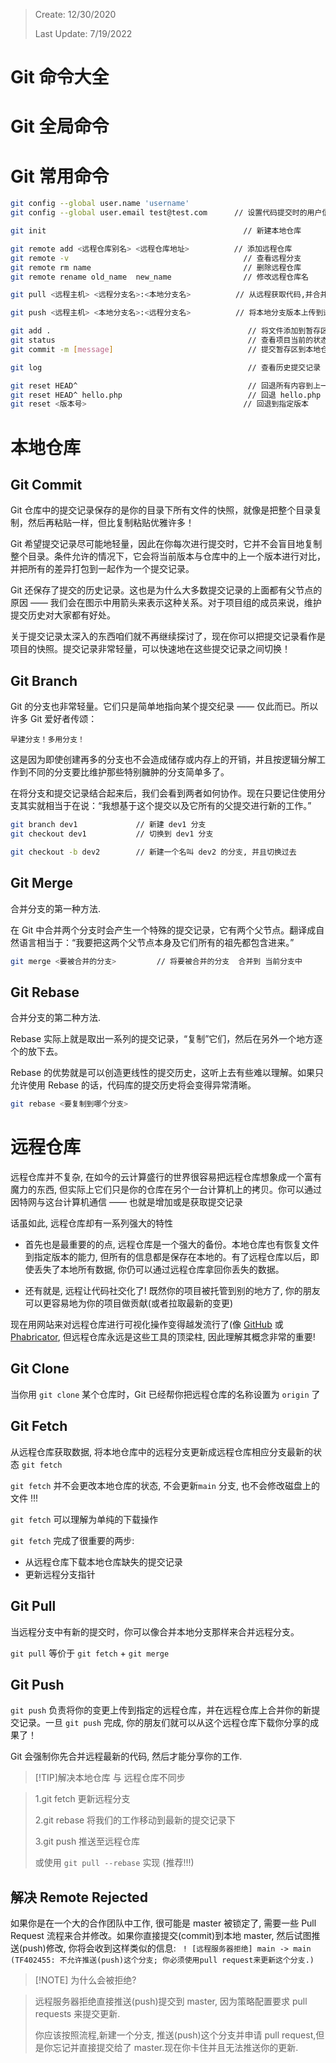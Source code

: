 > Create: 12/30/2020
>
> Last Update: 7/19/2022

# **Git 命令大全**

# Git 全局命令

# Git 常用命令

```bash
git config --global user.name 'username'
git config --global user.email test@test.com      // 设置代码提交时的用户信息; 如果去掉 --global 参数只对当前仓库有效。

git init                                            // 新建本地仓库

git remote add <远程仓库别名> <远程仓库地址>          // 添加远程仓库
git remote -v                                       // 查看远程分支
git remote rm name                                  // 删除远程仓库
git remote rename old_name  new_name                // 修改远程仓库名

git pull <远程主机> <远程分支名>:<本地分支名>          // 从远程获取代码,并合并本地版本

git push <远程主机> <本地分支名>:<远程分支名>          // 将本地分支版本上传到远程并合并

git add .                                            // 将文件添加到暂存区
git status                                           // 查看项目当前的状态
git commit -m [message]                              // 提交暂存区到本地仓库中

git log                                              // 查看历史提交记录

git reset HEAD^                                      // 回退所有内容到上一个版本
git reset HEAD^ hello.php                            // 回退 hello.php 文件的版本到上一个版本
git reset <版本号>                                   // 回退到指定版本
```

# 本地仓库

## Git Commit

Git 仓库中的提交记录保存的是你的目录下所有文件的快照，就像是把整个目录复制，然后再粘贴一样，但比复制粘贴优雅许多！

Git 希望提交记录尽可能地轻量，因此在你每次进行提交时，它并不会盲目地复制整个目录。条件允许的情况下，它会将当前版本与仓库中的上一个版本进行对比，并把所有的差异打包到一起作为一个提交记录。

Git 还保存了提交的历史记录。这也是为什么大多数提交记录的上面都有父节点的原因 —— 我们会在图示中用箭头来表示这种关系。对于项目组的成员来说，维护提交历史对大家都有好处。

关于提交记录太深入的东西咱们就不再继续探讨了，现在你可以把提交记录看作是项目的快照。提交记录非常轻量，可以快速地在这些提交记录之间切换！

## Git Branch

Git 的分支也非常轻量。它们只是简单地指向某个提交纪录 —— 仅此而已。所以许多 Git 爱好者传颂：

`早建分支！多用分支！`

这是因为即使创建再多的分支也不会造成储存或内存上的开销，并且按逻辑分解工作到不同的分支要比维护那些特别臃肿的分支简单多了。

在将分支和提交记录结合起来后，我们会看到两者如何协作。现在只要记住使用分支其实就相当于在说：“我想基于这个提交以及它所有的父提交进行新的工作。”

```bash
git branch dev1             // 新建 dev1 分支
git checkout dev1           // 切换到 dev1 分支

git checkout -b dev2        // 新建一个名叫 dev2 的分支, 并且切换过去
```

## Git Merge

合并分支的第一种方法.

在 Git 中合并两个分支时会产生一个特殊的提交记录，它有两个父节点。翻译成自然语言相当于：“我要把这两个父节点本身及它们所有的祖先都包含进来。”

```bash
git merge <要被合并的分支>         // 将要被合并的分支  合并到 当前分支中
```

## Git Rebase

合并分支的第二种方法.

Rebase 实际上就是取出一系列的提交记录，“复制”它们，然后在另外一个地方逐个的放下去。

Rebase 的优势就是可以创造更线性的提交历史，这听上去有些难以理解。如果只允许使用 Rebase 的话，代码库的提交历史将会变得异常清晰。

```bash
git rebase <要复制到哪个分支>
```

# 远程仓库

远程仓库并不复杂, 在如今的云计算盛行的世界很容易把远程仓库想象成一个富有魔力的东西, 但实际上它们只是你的仓库在另个一台计算机上的拷贝。你可以通过因特网与这台计算机通信 —— 也就是增加或是获取提交记录

话虽如此, 远程仓库却有一系列强大的特性

- 首先也是最重要的的点, 远程仓库是一个强大的备份。本地仓库也有恢复文件到指定版本的能力, 但所有的信息都是保存在本地的。有了远程仓库以后，即使丢失了本地所有数据, 你仍可以通过远程仓库拿回你丢失的数据。

- 还有就是, 远程让代码社交化了! 既然你的项目被托管到别的地方了, 你的朋友可以更容易地为你的项目做贡献(或者拉取最新的变更)

现在用网站来对远程仓库进行可视化操作变得越发流行了(像 [GitHub](https://github.com/) 或 [Phabricator](https://www.phacility.com/), 但远程仓库永远是这些工具的顶梁柱, 因此理解其概念非常的重要!

## Git Clone

当你用 `git clone` 某个仓库时，Git 已经帮你把远程仓库的名称设置为 `origin` 了

## Git Fetch

从远程仓库获取数据, 将本地仓库中的远程分支更新成远程仓库相应分支最新的状态 `git fetch`

`git fetch` 并不会更改本地仓库的状态, 不会更新`main` 分支, 也不会修改磁盘上的文件 !!!

`git fetch` 可以理解为单纯的下载操作

`git fetch` 完成了很重要的两步:

- 从远程仓库下载本地仓库缺失的提交记录
- 更新远程分支指针

## Git Pull

当远程分支中有新的提交时，你可以像合并本地分支那样来合并远程分支。

`git pull` 等价于 `git fetch` + `git merge`

## Git Push

`git push` 负责将你的变更上传到指定的远程仓库，并在远程仓库上合并你的新提交记录。一旦 `git push` 完成, 你的朋友们就可以从这个远程仓库下载你分享的成果了！

Git 会强制你先合并远程最新的代码, 然后才能分享你的工作.

> [!TIP]解决本地仓库 与 远程仓库不同步

> 1.git fetch 更新远程分支
>
> 2.git rebase 将我们的工作移动到最新的提交记录下
>
> 3.git push 推送至远程仓库
>
> 或使用 `git pull --rebase` 实现 (推荐!!!)

## 解决 Remote Rejected

如果你是在一个大的合作团队中工作, 很可能是 master 被锁定了, 需要一些 Pull Request 流程来合并修改。如果你直接提交(commit)到本地 master, 然后试图推送(push)修改, 你将会收到这样类似的信息:
` ! [远程服务器拒绝] main -> main (TF402455: 不允许推送(push)这个分支; 你必须使用pull request来更新这个分支.)`

> [!NOTE] 为什么会被拒绝?

> 远程服务器拒绝直接推送(push)提交到 master, 因为策略配置要求 pull requests 来提交更新.
>
> 你应该按照流程,新建一个分支, 推送(push)这个分支并申请 pull request,但是你忘记并直接提交给了 master.现在你卡住并且无法推送你的更新.
